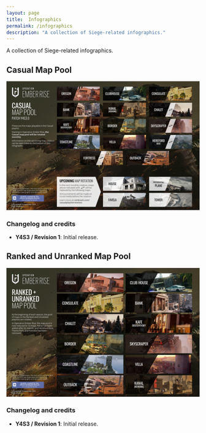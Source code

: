```yaml
---
layout: page
title:  Infographics
permalink: /infographics
description: "A collection of Siege-related infographics."
---
```


A collection of Siege-related infographics.

## Casual Map Pool

[![Casual Map Pool](/assets/images/infographics/MapRotation-Casual-Y4S3.0.jpg)](/assets/images/infographics/MapRotation-Casual-Y4S3.0.jpg)

### Changelog and credits

* **Y4S3 / Revision 1**: Initial release.

## Ranked and Unranked Map Pool

[![Ranked and Unranked Map Pool](/assets/images/infographics/MapRotation-Ranked-Y4S3.jpg)](/assets/images/infographics/MapRotation-Ranked-Y4S3.jpg)

### Changelog and credits

* **Y4S3 / Revision 1**: Initial release.
